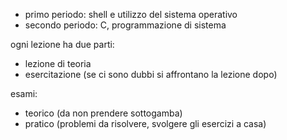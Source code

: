 * primo periodo: shell e utilizzo del sistema operativo 
* secondo periodo: C, programmazione di sistema

ogni lezione ha due parti:
* lezione di teoria
* esercitazione (se ci sono dubbi si affrontano la lezione dopo)

esami:
* teorico (da non prendere sottogamba)
* pratico (problemi da risolvere, svolgere gli esercizi a casa)